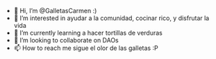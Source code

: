 - 👋 Hi, I’m @GalletasCarmen :)
- 👀 I’m interested in ayudar a la comunidad, cocinar rico, y disfrutar la vida
- 🌱 I’m currently learning a hacer tortillas de verduras
- 💞️ I’m looking to collaborate on DAOs
- 📫 How to reach me sigue el olor de las galletas :P

<!---
GalletasCarmen/GalletasCarmen is a ✨ special ✨ repository because its `README.md` (this file) appears on your GitHub profile.
You can click the Preview link to take a look at your changes.
--->
